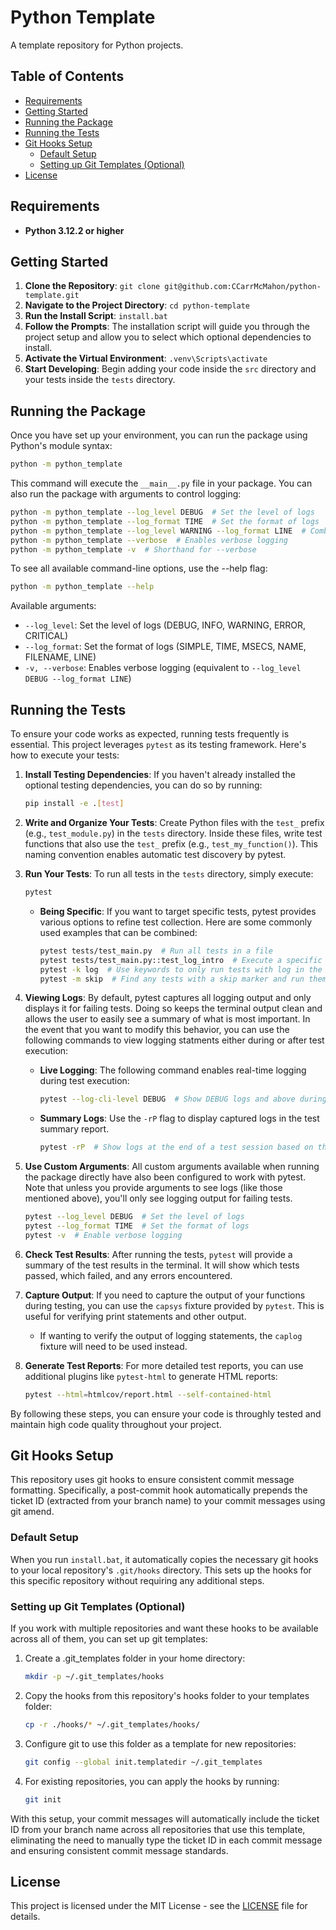# Python Template

A template repository for Python projects.

## Table of Contents

-   [Requirements](#requirements)
-   [Getting Started](#getting-started)
-   [Running the Package](#running-the-package)
-   [Running the Tests](#running-the-tests)
-   [Git Hooks Setup](#git-hooks-setup)
    -   [Default Setup](#default-setup)
    -   [Setting up Git Templates (Optional)](#setting-up-git-templates-optional)
-   [License](#license)

## Requirements

-   **Python 3.12.2 or higher**

## Getting Started

1. **Clone the Repository**: `git clone git@github.com:CCarrMcMahon/python-template.git`
2. **Navigate to the Project Directory**: `cd python-template`
3. **Run the Install Script**: `install.bat`
4. **Follow the Prompts**: The installation script will guide you through the project setup and allow you to select which optional dependencies to install.
5. **Activate the Virtual Environment**: `.venv\Scripts\activate`
6. **Start Developing**: Begin adding your code inside the `src` directory and your tests inside the `tests` directory.

## Running the Package

Once you have set up your environment, you can run the package using Python's module syntax:

```sh
python -m python_template
```

This command will execute the `__main__.py` file in your package. You can also run the package with arguments to control logging:

```sh
python -m python_template --log_level DEBUG  # Set the level of logs
python -m python_template --log_format TIME  # Set the format of logs
python -m python_template --log_level WARNING --log_format LINE  # Combine logging options
python -m python_template --verbose  # Enables verbose logging
python -m python_template -v  # Shorthand for --verbose
```

To see all available command-line options, use the --help flag:

```sh
python -m python_template --help
```

Available arguments:

-   `--log_level`: Set the level of logs (DEBUG, INFO, WARNING, ERROR, CRITICAL)
-   `--log_format`: Set the format of logs (SIMPLE, TIME, MSECS, NAME, FILENAME, LINE)
-   `-v, --verbose`: Enables verbose logging (equivalent to `--log_level DEBUG --log_format LINE`)

## Running the Tests

To ensure your code works as expected, running tests frequently is essential. This project leverages `pytest` as its testing framework. Here's how to execute your tests:

1. **Install Testing Dependencies**: If you haven't already installed the optional testing dependencies, you can do so by running:

    ```sh
    pip install -e .[test]
    ```

2. **Write and Organize Your Tests**: Create Python files with the `test_` prefix (e.g., `test_module.py`) in the `tests` directory. Inside these files, write test functions that also use the `test_` prefix (e.g., `test_my_function()`). This naming convention enables automatic test discovery by pytest.
3. **Run Your Tests**: To run all tests in the `tests` directory, simply execute:

    ```sh
    pytest
    ```

    - **Being Specific**: If you want to target specific tests, pytest provides various options to refine test collection. Here are some commonly used examples that can be combined:

        ```sh
        pytest tests/test_main.py  # Run all tests in a file
        pytest tests/test_main.py::test_log_intro  # Execute a specific test in a file
        pytest -k log  # Use keywords to only run tests with log in the name
        pytest -m skip  # Find any tests with a skip marker and run them
        ```

4. **Viewing Logs**: By default, pytest captures all logging output and only displays it for failing tests. Doing so keeps the terminal output clean and allows the user to easily see a summary of what is most important. In the event that you want to modify this behavior, you can use the following commands to view logging statments either during or after test execution:

    - **Live Logging**: The following command enables real-time logging during test execution:

        ```sh
        pytest --log-cli-level DEBUG  # Show DEBUG logs and above during a test
        ```

    - **Summary Logs**: Use the `-rP` flag to display captured logs in the test summary report.

        ```sh
        pytest -rP  # Show logs at the end of a test session based on the configured logging level
        ```

5. **Use Custom Arguments**: All custom arguments available when running the package directly have also been configured to work with pytest. Note that unless you provide arguments to see logs (like those mentioned above), you'll only see logging output for failing tests.

    ```sh
    pytest --log_level DEBUG  # Set the level of logs
    pytest --log_format TIME  # Set the format of logs
    pytest -v  # Enable verbose logging
    ```

6. **Check Test Results**: After running the tests, `pytest` will provide a summary of the test results in the terminal. It will show which tests passed, which failed, and any errors encountered.
7. **Capture Output**: If you need to capture the output of your functions during testing, you can use the `capsys` fixture provided by `pytest`. This is useful for verifying print statements and other output.
    - If wanting to verify the output of logging statements, the `caplog` fixture will need to be used instead.
8. **Generate Test Reports**: For more detailed test reports, you can use additional plugins like `pytest-html` to generate HTML reports:

    ```sh
    pytest --html=htmlcov/report.html --self-contained-html
    ```

By following these steps, you can ensure your code is throughly tested and maintain high code quality throughout your project.

## Git Hooks Setup

This repository uses git hooks to ensure consistent commit message formatting. Specifically, a post-commit hook automatically prepends the ticket ID (extracted from your branch name) to your commit messages using git amend.

### Default Setup

When you run `install.bat`, it automatically copies the necessary git hooks to your local repository's `.git/hooks` directory. This sets up the hooks for this specific repository without requiring any additional steps.

### Setting up Git Templates (Optional)

If you work with multiple repositories and want these hooks to be available across all of them, you can set up git templates:

1. Create a .git_templates folder in your home directory:

    ```bash
    mkdir -p ~/.git_templates/hooks
    ```

2. Copy the hooks from this repository's hooks folder to your templates folder:

    ```bash
    cp -r ./hooks/* ~/.git_templates/hooks/
    ```

3. Configure git to use this folder as a template for new repositories:

    ```bash
    git config --global init.templatedir ~/.git_templates
    ```

4. For existing repositories, you can apply the hooks by running:

    ```bash
    git init
    ```

With this setup, your commit messages will automatically include the ticket ID from your branch name across all repositories that use this template, eliminating the need to manually type the ticket ID in each commit message and ensuring consistent commit message standards.

## License

This project is licensed under the MIT License - see the [LICENSE](LICENSE) file for details.
